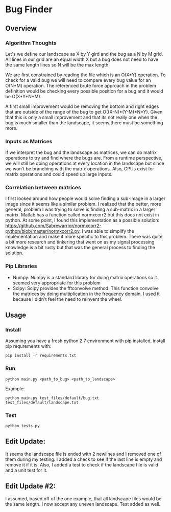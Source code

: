 # Bug Finder

## Overview

### Algorithm Thoughts

Let's we define our landscape as X by Y gird and the bug as a N by M grid. All lines in our grid are an equal width X but a bug does not need to have the same length lines so N will be the max length.

We are first constrained by reading the file which is an O(X\*Y) operation. To check for a valid bug we will need to compare every bug value for an O(N\*M) operation. The referenced brute force approach in the problem definition would be checking every possible position for a bug and it would be O(X\*Y\*N\*M). 

A first small improvement would be removing the bottom and right edges that are outside of the range of the bug to get O((X-N)\*(Y-M)\*N\*Y). Given that this is only a small improvement and that its not really one when the bug is much smaller than the landscape, it seems there must be something more.

### Inputs as Matrices 

If we interpret the bug and the landscape as matrices, we can do matrix operations to try and find where the bugs are. From a runtime perspective, we will still be doing operations at every location in the landscape but since we won't be branching with the matrix operations. Also, GPUs exist for matrix operations and could speed up large inputs. 

### Correlation between matrices

I first looked around how people would solve finding a sub-image in a larger image since it seems like a similar problem. I realized that the better, more general, problem I was trying to solve is finding a sub-matrix in a larger matrix. Matlab has a function called normxcorr2 but this does not exist in python. At some point, I found this implementation as a possible solution: https://github.com/Sabrewarrior/normxcorr2-python/blob/master/normxcorr2.py. I was able to simplify the implementation and make it more specific to this problem. There was quite a bit more research and tinkering that went on as my signal processing knowledge is a bit rusty but that was the general process to finding the solution.

### Pip Libraries

* Numpy: Numpy is a standard library for doing matrix operations so it seemed very appropriate for this problem
* Scipy: Scipy provides the fftconvolve method. This function convolve the matrices by doing multiplication in the frequency domain. I used it because I didn't feel the need to reinvent the wheel.

## Usage

### Install

Assuming you have a fresh python 2.7 environment with pip installed, install pip requrements with:
```
pip install -r requirements.txt 
```

### Run

```
python main.py <path_to_bug> <path_to_landscape>
```

Example:
```
python main.py test_files/default/bug.txt test_files/default/landscape.txt
```

### Test

```
python tests.py
```

## Edit Update:

It seems the landscape file is ended with 2 newlines and I removed one of them during my testing. I added a check to see if the last line is empty and remove it if it is. Also, I added a test to check if the landscape file is valid and a unit test for it.

## Edit Update #2:

I assumed, based off of the one example, that all landscape files would be the same length. I now accept any uneven landscape. Test added as well.
